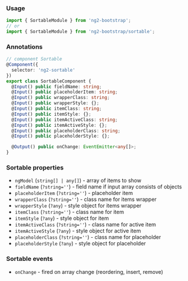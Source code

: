 ### Usage
```typescript
import { SortableModule } from 'ng2-bootstrap';
// or
import { SortableModule } from 'ng2-bootstrap/sortable';
```

### Annotations
```typescript
// component Sortable
@Component({
  selector: 'ng2-sortable'
})
export class SortableComponent {
  @Input() public fieldName: string;
  @Input() public placeholderItem: string;
  @Input() public wrapperClass: string;
  @Input() public wrapperStyle: {};
  @Input() public itemClass: string;
  @Input() public itemStyle: {};
  @Input() public itemActiveClass: string;
  @Input() public itemActiveStyle: {};
  @Input() public placeholderClass: string;
  @Input() public placeholderStyle: {};

  @Output() public onChange: EventEmitter<any[]>;
}
```

### Sortable properties
  - `ngModel` (`string[] | any[]`) - array of items to show
  - `fieldName` (`?string=''`) - field name if input array consists of objects
  - `placeholderItem` (`?string=''`) - placeholder item
  - `wrapperClass` (`?string=''`) - class name for items wrapper
  - `wrapperStyle` (`?any`) - style object for items wrapper
  - `itemClass` (`?string=''`) - class name for item
  - `itemStyle` (`?any`) - style object for item
  - `itemActiveClass` (`?string=''`) - class name for active item
  - `itemActiveStyle` (`?any`) - style object for active item
  - `placeholderClass` (`?string=''`) - class name for placeholder
  - `placeholderStyle` (`?any`) - style object for placeholder

### Sortable events
  - `onChange` - fired on array change (reordering, insert, remove)
